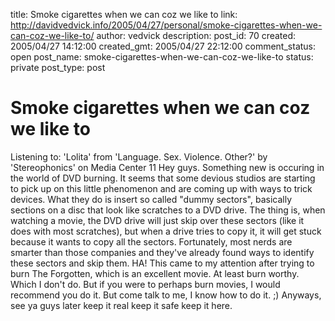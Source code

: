 title: Smoke cigarettes when we can coz we like to
link: http://davidvedvick.info/2005/04/27/personal/smoke-cigarettes-when-we-can-coz-we-like-to/
author: vedvick
description: 
post_id: 70
created: 2005/04/27 14:12:00
created_gmt: 2005/04/27 22:12:00
comment_status: open
post_name: smoke-cigarettes-when-we-can-coz-we-like-to
status: private
post_type: post

# Smoke cigarettes when we can coz we like to

Listening to: 'Lolita' from 'Language. Sex. Violence. Other?' by 'Stereophonics' on Media Center 11 Hey guys. Something new is occuring in the world of DVD burning. It seems that some devious studios are starting to pick up on this little phenomenon and are coming up with ways to trick devices. What they do is insert so called "dummy sectors", basically sections on a disc that look like scratches to a DVD drive. The thing is, when watching a movie, the DVD drive will just skip over these sectors (like it does with most scratches), but when a drive tries to copy it, it will get stuck because it wants to copy all the sectors. Fortunately, most nerds are smarter than those companies and they've already found ways to identify these sectors and skip them. HA! This came to my attention after trying to burn The Forgotten, which is an excellent movie. At least burn worthy. Which I don't do. But if you were to perhaps burn movies, I would recommend you do it. But come talk to me, I know how to do it. ;) Anyways, see ya guys later keep it real keep it safe keep it here.
